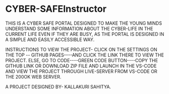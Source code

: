 # CYBER-SAFEInstructor
THIS IS A CYBER SAFE PORTAL DESIGNED TO MAKE THE YOUNG MINDS UNDERSTAND SOME INFORMATION ABOUT THE CYBER-LIFE IN THE CURRENT LIFE EVEN IF THEY ARE BUSY,
AS THE PORTAL IS DESIGNED IN A SIMPLE AND EASILY ACCESSIBLE WAY.

INSTRUCTIONS TO VIEW THE PROJECT-
CLICK ON THE SETTINGS ON THE TOP -- GITHUB PAGES----AND CLICK THE LINK THERE TO VIEW THE PROJECT.
ELSE,
GO TO CODE----GREEN CODE BUTTON----COPY THE GITHUB LINK OR DOWNLOAD ZIP FILE AND LAUNCH IN THE VS-CODE AND VIEW THE PROJECT THROUGH LIVE-SERVER FROM VS-CODE OR THE 200OK WEB SERVER.


 A PROJECT DESIGNED BY- KALLAKURI SAHITYA.
